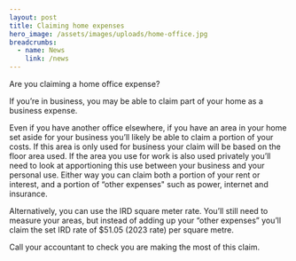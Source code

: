 ```yaml
---
layout: post
title: Claiming home expenses
hero_image: /assets/images/uploads/home-office.jpg
breadcrumbs:
  - name: News
    link: /news
---
```



Are you claiming a home office expense?

If you’re in business, you may be able to claim part of your home as a business expense.

Even if you have another office elsewhere, if you have an area in your home set aside for your business you’ll likely be able to claim a portion of your costs.
If this area is only used for business your claim will be based on the floor area used. If the area you use for work is also used privately you’ll need to look at apportioning this use between your business and your personal use.
Either way you can claim both a portion of your rent or interest, and a portion of “other expenses" such as power, internet and insurance.

Alternatively, you can use the IRD square meter rate. You’ll still need to measure your areas, but instead of adding up your “other expenses” you’ll claim the set IRD rate of $51.05 (2023 rate) per square metre.

Call your accountant to check you are making the most of this claim.
